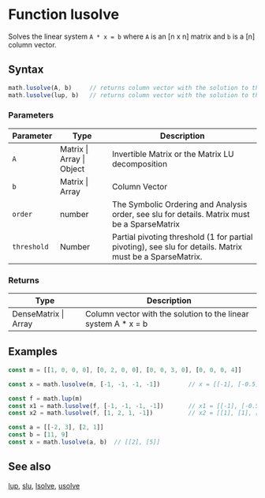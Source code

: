 <!-- Note: This file is automatically generated from source code comments. Changes made in this file will be overridden. -->

# Function lusolve

Solves the linear system `A * x = b` where `A` is an [n x n] matrix and `b` is a [n] column vector.


## Syntax

```js
math.lusolve(A, b)     // returns column vector with the solution to the linear system A * x = b
math.lusolve(lup, b)   // returns column vector with the solution to the linear system A * x = b, lup = math.lup(A)
```

### Parameters

Parameter | Type | Description
--------- | ---- | -----------
`A` | Matrix &#124; Array &#124; Object | Invertible Matrix or the Matrix LU decomposition
`b` | Matrix &#124; Array | Column Vector
`order` | number | The Symbolic Ordering and Analysis order, see slu for details. Matrix must be a SparseMatrix
`threshold` | Number | Partial pivoting threshold (1 for partial pivoting), see slu for details. Matrix must be a SparseMatrix.

### Returns

Type | Description
---- | -----------
DenseMatrix &#124; Array | Column vector with the solution to the linear system A * x = b


## Examples

```js
const m = [[1, 0, 0, 0], [0, 2, 0, 0], [0, 0, 3, 0], [0, 0, 0, 4]]

const x = math.lusolve(m, [-1, -1, -1, -1])        // x = [[-1], [-0.5], [-1/3], [-0.25]]

const f = math.lup(m)
const x1 = math.lusolve(f, [-1, -1, -1, -1])       // x1 = [[-1], [-0.5], [-1/3], [-0.25]]
const x2 = math.lusolve(f, [1, 2, 1, -1])          // x2 = [[1], [1], [1/3], [-0.25]]

const a = [[-2, 3], [2, 1]]
const b = [11, 9]
const x = math.lusolve(a, b)  // [[2], [5]]
```


## See also

[lup](lup.md),
[slu](slu.md),
[lsolve](lsolve.md),
[usolve](usolve.md)
